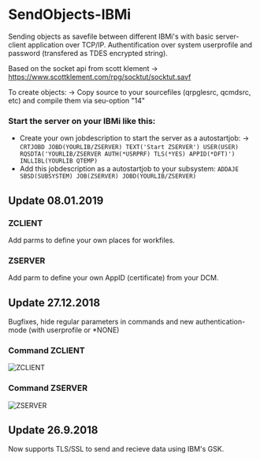 # SendObjects-IBMi

Sending objects as savefile between different IBMi's with basic server-client application over TCP/IP.
Authentification over system userprofile and password (transfered as TDES encrypted string).


Based on the socket api from scott klement
 -> https://www.scottklement.com/rpg/socktut/socktut.savf

To create objects:
 -> Copy source to your sourcefiles (qrpglesrc, qcmdsrc, etc) and compile them via seu-option "14"

### Start the server on your IBMi like this:
* Create your own jobdescription to start the server as a autostartjob: 
 -> ```CRTJOBD JOBD(YOURLIB/ZSERVER) TEXT('Start ZSERVER') USER(USER) RQSDTA('YOURLIB/ZSERVER AUTH(*USRPRF) TLS(*YES) APPID(*DFT)') INLLIBL(YOURLIB QTEMP)```
* Add this jobdescription as a autostartjob to your subsystem: 
```ADDAJE SBSD(SUBSYSTEM) JOB(ZSERVER) JOBD(YOURLIB/ZSERVER)```

## Update 08.01.2019
### ZCLIENT
Add parms to define your own places for workfiles.
### ZSERVER
Add parm to define your own AppID (certificate) from your DCM.

## Update 27.12.2018
Bugfixes, hide regular parameters in commands and new authentication-mode (with userprofile or *NONE)

### Command ZCLIENT
![ZCLIENT](https://github.com/PantalonOrange/SendObjects-IBMi/blob/master/zclient.gif)

### Command ZSERVER
![ZSERVER](https://github.com/PantalonOrange/SendObjects-IBMi/blob/master/zserver.png)

## Update 26.9.2018
Now supports TLS/SSL to send and recieve data using IBM's GSK.
